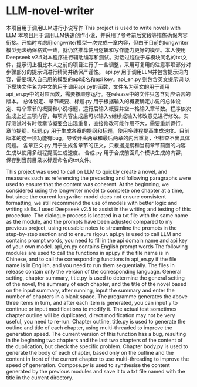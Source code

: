 # LLM-novel-writer
本项目用于调用LLM进行小说写作 This project is used to write novels with LLM
本项目用于调用LLM快速创作小说，并采用了参考前后文段等措施确保内容衔接。开始时考虑用longwriter模型一次完成一章内容，但由于目前的longwriter模型无法确保格式一致，就仍然推荐使用逻辑和写作能力更好的模型。本人使用Deepseek v2.5对本程序进行辅助编写和测试。对话过程位于与模块同名的txt文件，提示词上相比本人之前的项目进行了一些调整，采用可复用的注意事项部分对步骤部分的提示词进行精简并确保严谨性。
api.py 用于调用LLM并包含提示词内容，需要填入自己用的模型的api域名和api key。api_en.py 则包含英文提示词
以下模块文件名为中文的用于调用api.py的函数，文件名为英文的用于调用api_en.py中的对应函数，需要按顺序运行。在release中的文件只包含对应语言的版本。
总体设定、章节概要、标题.py 用于根据输入的概要确定小说的总体设定、每个章节的概要和小说标题，运行后输入概要并空一格输入章节数。程序依次生成上述三项内容，每项内容生成后可以输入y继续或输入修改意见进行修改。实际测试时有时候章节概要会出现重复，直接修改可能作用不大，需要重新运行。
章节提纲、标题.py 用于生成各章的提纲和标题，使用多线程提高生成速度。目前版本的这一项功能有bug，导致开头两章和最后两章的内容重复，但检查不出具体问题。
各章正文.py 用于生成各章节的正文，只根据提纲和当前章节前面的内容生成以使用多线程提高生成速度。
合成.py 用于合成前面几个模块生成的内容，保存到当前目录以标题命名的txt文件。

This project was used to call on LLM to quickly create a novel, and measures such as referencing the preceding and following paragraphs were used to ensure that the content was coherent. At the beginning, we considered using the longwriter model to complete one chapter at a time, but since the current longwriter model does not ensure consistent formatting, we still recommend the use of models with better logic and writing skills. I used Deepseek v2.5 to assist in the writing and testing of this procedure. The dialogue process is located in a txt file with the same name as the module, and the prompts have been adjusted compared to my previous project, using reusable notes to streamline the prompts in the step-by-step section and to ensure rigour. api.py is used to call LLM and contains prompt words, you need to fill in the api domain name and api key of your own model. api_en.py contains English prompt words The following modules are used to call the functions in api.py if the file name is in Chinese, and to call the corresponding functions in api_en.py if the file name is in English, and you need to run them sequentially. The files in release contain only the version of the corresponding language. General setting, chapter summary, title.py is used to determine the general setting of the novel, the summary of each chapter, and the title of the novel based on the input summary, after running, input the summary and enter the number of chapters in a blank space. The programme generates the above three items in turn, and after each item is generated, you can input y to continue or input modifications to modify it. The actual test sometimes chapter outline will be duplicated, direct modification may not be very useful, you need to re-run. Chapter outline, title.py is used to generate the outline and title of each chapter, using multi-threaded to improve the generation speed. The current version of this function has a bug, resulting in the beginning two chapters and the last two chapters of the content of the duplication, but check the specific problem. Chapter body.py is used to generate the body of each chapter, based only on the outline and the content in front of the current chapter to use multi-threading to improve the speed of generation. Compose.py is used to synthesise the content generated by the previous modules and save it to a txt file named with the title in the current directory.
